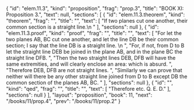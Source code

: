 {
  "id": "elem.11.3",
  "kind": "proposition",
  "frag": "prop.3",
  "title": "BOOK XI: Proposition 3.",
  "text": null,
  "sections": [
    {
      "id": "elem.11.3.theorem",
      "kind": "theorem",
      "frag": "",
      "title": "",
      "text": [
        "If two planes cut one another, their common section is a straight line.\n      "
      ],
      "sections": null
    },
    {
      "id": "elem.11.3.proof",
      "kind": "proof",
      "frag": "",
      "title": "",
      "text": [
        "For let the two planes AB, BC cut one another, and let the line DB be their common section; I say that the line DB is a straight line. \n      ",
        "For, if not, from D to B let the straight line DEB be joined in the plane AB, and in the plane BC the straight line DFB. ",
        "Then the two straight lines DEB, DFB will have the same extremities, and will clearly enclose an area: which is absurd. ",
        "Therefore DEB, DFB are not straight lines. ",
        "Similarly we can prove that neither will there be any other straight line joined from D to B except DB the common section of the planes AB, BC. "
      ],
      "sections": null
    },
    {
      "id": "",
      "kind": "qed",
      "frag": "",
      "title": "",
      "text": [
        "Therefore etc. Q. E. D."
      ],
      "sections": null
    }
  ],
  "layout": "proposition",
  "book": 11,
  "next": "/books/11/prop.4",
  "prev": "/books/11/prop.2"
}
